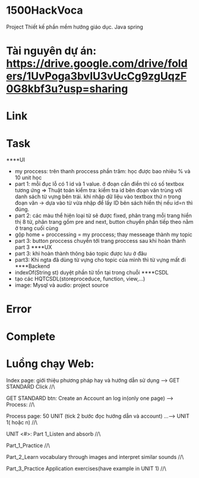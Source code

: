 # 1500HackVoca
Project Thiết kế phần mềm hướng giáo dục. Java spring
# Tài nguyên dự án: https://drive.google.com/drive/folders/1UvPoga3bvIU3vUcCg9zgUqzF0G8kbf3u?usp=sharing

# Link

# Task
****UI
- my proccess: 
  trên thanh proccess phần trăm: học được bao nhiêu % và 10 unit học
- part 1: mỗi đục lỗ có 1 id và 1 value. ở đoạn cần điền thì có số textbox tương ứng => Thuật toán kiểm tra: kiểm tra id bên đoạn văn trùng với danh sách từ vựng bên trái.
khi nhập dữ liệu vào textbox thứ n trong đoạn văn -> dựa vào từ vừa nhập để lấy ID bên sách hiển thị nếu id=n thì đúng.
- part 2: các màu thể hiện loại từ sẽ được fixed, phân trang mỗi trang hiển thị 8 từ, phân trang gồm pre and next, button chuyển phần tiếp theo nằm ở trang cuối cùng
- gộp home + proccessing = my proccess; thay messeage thành my topic
- part 3: button proccess chuyển tới trang proccess sau khi hoàn thành part 3
****UX
- part 3: khi hoàn thành thông báo topic được lưu ở đâu
- part3: Khi ngta đã dùng từ vựng cho topic của mình thì từ vựng mất đi
****Backend
- indexOf(String st) duyệt phần tử tồn tại trong chuỗi
****CSDL
- tạo các HQTCSDL(storeproceduce, function, view,...)
- image: Mysql và audio: project source

# Error

# Complete

# Luồng chạy Web: 
  Index page: giới thiệu phương pháp hay và hướng dẫn sử dụng --> GET STANDARD Click //\\ 

  GET STANDARD btn: Create an Account an log in(only one page) --> Process:  //\\

  Process page: 50 UNIT (tick 2 bước đọc hướng dẫn và account) ...--> UNIT 1( hoặc n) //\\

  UNIT <#>: 
  Part 1_Listen and absorb //\\
    
  Part_1_Practice //\\
    
  Part_2_Learn vocabulary through images and interpret similar sounds //\\
    
  Part_3_Practice Application exercises(have example in UNIT 1) //\\
